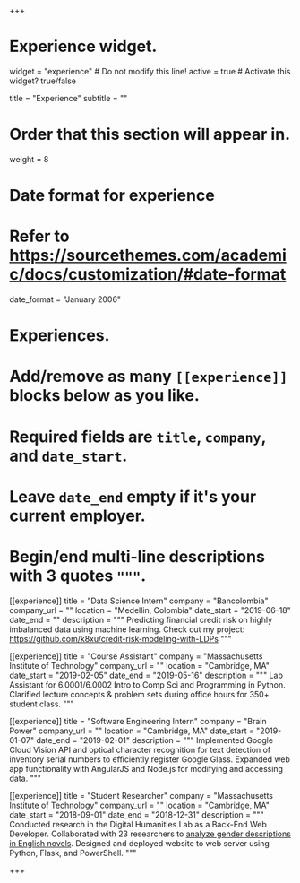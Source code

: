 +++
# Experience widget.
widget = "experience"  # Do not modify this line!
active = true  # Activate this widget? true/false

title = "Experience"
subtitle = ""

# Order that this section will appear in.
weight = 8

# Date format for experience
#   Refer to https://sourcethemes.com/academic/docs/customization/#date-format
date_format = "January 2006"

# Experiences.
#   Add/remove as many `[[experience]]` blocks below as you like.
#   Required fields are `title`, `company`, and `date_start`.
#   Leave `date_end` empty if it's your current employer.
#   Begin/end multi-line descriptions with 3 quotes `"""`.
[[experience]]
  title = "Data Science Intern"
  company = "Bancolombia"
  company_url = ""
  location = "Medellin, Colombia"
  date_start = "2019-06-18"
  date_end = ""
  description = """
  Predicting financial credit risk on highly imbalanced data using machine learning. Check out my project: https://github.com/k8xu/credit-risk-modeling-with-LDPs
  """

[[experience]]
  title = "Course Assistant"
  company = "Massachusetts Institute of Technology"
  company_url = ""
  location = "Cambridge, MA"
  date_start = "2019-02-05"
  date_end = "2019-05-16"
  description = """
  Lab Assistant for 6.0001/6.0002 Intro to Comp Sci and Programming in Python. Clarified lecture concepts & problem sets during office hours for 350+ student class.
  """

[[experience]]
  title = "Software Engineering Intern"
  company = "Brain Power"
  company_url = ""
  location = "Cambridge, MA"
  date_start = "2019-01-07"
  date_end = "2019-02-01"
  description = """
  Implemented Google Cloud Vision API and optical character recognition for text detection of inventory serial numbers to efficiently register Google Glass. Expanded web app functionality with AngularJS and Node.js for modifying and accessing data.
  """

[[experience]]
  title = "Student Researcher"
  company = "Massachusetts Institute of Technology"
  company_url = ""
  location = "Cambridge, MA"
  date_start = "2018-09-01"
  date_end = "2018-12-31"
  description = """
  Conducted research in the Digital Humanities Lab as a Back-End Web Developer. Collaborated with 23 researchers to [analyze gender descriptions in English novels](http://gendernovels.digitalhumanitiesmit.org/). Designed and deployed website to web server using Python, Flask, and PowerShell.
  """
  
+++

